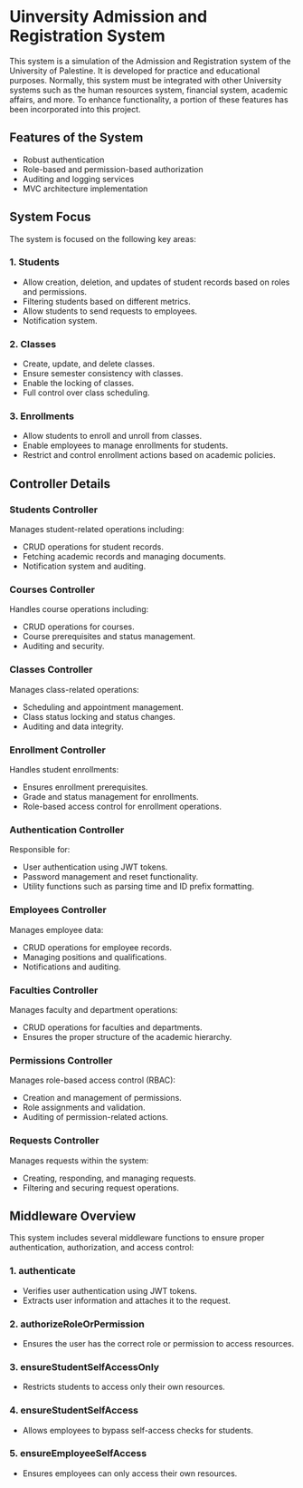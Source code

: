 
# Uinversity Admission and Registration System

This system is a simulation of the Admission and Registration system of the University of Palestine. It is developed for practice and educational purposes. Normally, this system must be integrated with other University systems such as the human resources system, financial system, academic affairs, and more. To enhance functionality, a portion of these features has been incorporated into this project.

## Features of the System

- Robust authentication
- Role-based and permission-based authorization
- Auditing and logging services
- MVC architecture implementation

## System Focus

The system is focused on the following key areas:

### 1. Students
- Allow creation, deletion, and updates of student records based on roles and permissions.
- Filtering students based on different metrics.
- Allow students to send requests to employees.
- Notification system.

### 2. Classes
- Create, update, and delete classes.
- Ensure semester consistency with classes.
- Enable the locking of classes.
- Full control over class scheduling.

### 3. Enrollments
- Allow students to enroll and unroll from classes.
- Enable employees to manage enrollments for students.
- Restrict and control enrollment actions based on academic policies.

## Controller Details

### Students Controller
Manages student-related operations including:
- CRUD operations for student records.
- Fetching academic records and managing documents.
- Notification system and auditing.

### Courses Controller
Handles course operations including:
- CRUD operations for courses.
- Course prerequisites and status management.
- Auditing and security.

### Classes Controller
Manages class-related operations:
- Scheduling and appointment management.
- Class status locking and status changes.
- Auditing and data integrity.

### Enrollment Controller
Handles student enrollments:
- Ensures enrollment prerequisites.
- Grade and status management for enrollments.
- Role-based access control for enrollment operations.

### Authentication Controller
Responsible for:
- User authentication using JWT tokens.
- Password management and reset functionality.
- Utility functions such as parsing time and ID prefix formatting.

### Employees Controller
Manages employee data:
- CRUD operations for employee records.
- Managing positions and qualifications.
- Notifications and auditing.

### Faculties Controller
Manages faculty and department operations:
- CRUD operations for faculties and departments.
- Ensures the proper structure of the academic hierarchy.

### Permissions Controller
Manages role-based access control (RBAC):
- Creation and management of permissions.
- Role assignments and validation.
- Auditing of permission-related actions.

### Requests Controller
Manages requests within the system:
- Creating, responding, and managing requests.
- Filtering and securing request operations.

## Middleware Overview

This system includes several middleware functions to ensure proper authentication, authorization, and access control:

### 1. authenticate
- Verifies user authentication using JWT tokens.
- Extracts user information and attaches it to the request.

### 2. authorizeRoleOrPermission
- Ensures the user has the correct role or permission to access resources.

### 3. ensureStudentSelfAccessOnly
- Restricts students to access only their own resources.

### 4. ensureStudentSelfAccess
- Allows employees to bypass self-access checks for students.

### 5. ensureEmployeeSelfAccess
- Ensures employees can only access their own resources.
